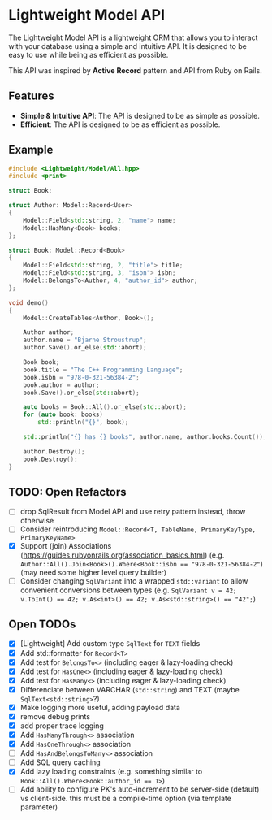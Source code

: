# Lightweight Model API

The Lightweight Model API is a lightweight ORM that allows you to interact with your database using a simple and intuitive API.
It is designed to be easy to use while being as efficient as possible.

This API was inspired by **Active Record** pattern and API from Ruby on Rails.

## Features

- **Simple & Intuitive API**: The API is designed to be as simple as possible.
- **Efficient**: The API is designed to be as efficient as possible.

## Example

```cpp
#include <Lightweight/Model/All.hpp>
#include <print>

struct Book;

struct Author: Model::Record<User>
{
    Model::Field<std::string, 2, "name"> name;
    Model::HasMany<Book> books;
};

struct Book: Model::Record<Book>
{
    Model::Field<std::string, 2, "title"> title;
    Model::Field<std::string, 3, "isbn"> isbn;
    Model::BelongsTo<Author, 4, "author_id"> author;
};

void demo()
{
    Model::CreateTables<Author, Book>();

    Author author;
    author.name = "Bjarne Stroustrup";
    author.Save().or_else(std::abort);

    Book book;
    book.title = "The C++ Programming Language";
    book.isbn = "978-0-321-56384-2";
    book.author = author;
    book.Save().or_else(std::abort);

    auto books = Book::All().or_else(std::abort);
    for (auto book: books)
        std::println("{}", book);

    std::println("{} has {} books", author.name, author.books.Count());

    author.Destroy();
    book.Destroy();
}
```

## TODO: Open Refactors

- [ ] drop SqlResult from Model API and use retry pattern instead, throw otherwise
- [ ] Consider reintroducing `Model::Record<T, TableName, PrimaryKeyType, PrimaryKeyName>`
- [x] Support (join) Associations (https://guides.rubyonrails.org/association_basics.html) (e.g. `Author::All().Join<Book>().Where<Book::isbn == "978-0-321-56384-2"`) (may need some higher level query builder)
- [ ] Consider changing `SqlVariant` into a wrapped `std::variant` to allow convenient conversions between types (e.g. `SqlVariant v = 42; v.ToInt() == 42; v.As<int>() == 42; v.As<std::string>() == "42";`)

## Open TODOs

- [x] [Lightweight] Add custom type `SqlText` for `TEXT` fields
- [x] Add std::formatter for `Record<T>`
- [x] Add test for `BelongsTo<>` (including eager & lazy-loading check)
- [x] Add test for `HasOne<>` (including eager & lazy-loading check)
- [x] Add test for `HasMany<>` (including eager & lazy-loading check)
- [x] Differenciate between VARCHAR (`std::string`) and TEXT (maybe `SqlText<std::string>`?)
- [x] Make logging more useful, adding payload data
- [x] remove debug prints
- [x] add proper trace logging
- [x] Add `HasManyThrough<>` association
- [x] Add `HasOneThrough<>` association
- [ ] Add `HasAndBelongsToMany<>` association
- [ ] Add SQL query caching
- [x] Add lazy loading constraints (e.g. something similar to `Book::All().Where<Book::author_id == 1>`)
- [ ] Add ability to configure PK's auto-increment to be server-side (default) vs client-side. this must be a compile-time option (via template parameter)
